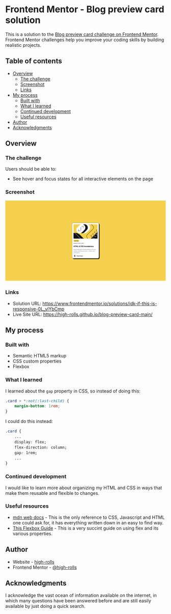 # Frontend Mentor - Blog preview card solution

This is a solution to the [Blog preview card challenge on Frontend Mentor](https://www.frontendmentor.io/challenges/blog-preview-card-ckPaj01IcS). Frontend Mentor challenges help you improve your coding skills by building realistic projects. 

## Table of contents

- [Overview](#overview)
  - [The challenge](#the-challenge)
  - [Screenshot](#screenshot)
  - [Links](#links)
- [My process](#my-process)
  - [Built with](#built-with)
  - [What I learned](#what-i-learned)
  - [Continued development](#continued-development)
  - [Useful resources](#useful-resources)
- [Author](#author)
- [Acknowledgments](#acknowledgments)

## Overview

### The challenge

Users should be able to:

- See hover and focus states for all interactive elements on the page

### Screenshot

![](assets/images/screenshot.png)

### Links

- Solution URL: https://www.frontendmentor.io/solutions/idk-if-this-is-responsive-0L_vlYbCmp
- Live Site URL: https://high-rolls.github.io/blog-preview-card-main/

## My process

### Built with

- Semantic HTML5 markup
- CSS custom properties
- Flexbox

### What I learned

I learned about the `gap` property in CSS, so instead of doing this:
```css
.card > *:not(:last-child) {
    margin-bottom: 1rem;
}
```
I could do this instead:
```css
.card {
    ...
    display: flex;
    flex-direction: column;
    gap: 1rem;
    ...
}
```

### Continued development

I would like to learn more about organizing my HTML and CSS in ways that make them reusable and flexible to changes.

### Useful resources

- [mdn web docs](https://developer.mozilla.org/en-US/docs/Web) - This is the only reference to CSS, Javascript and HTML one could ask for, it has everything written down in an easy to find way.
- [This Flexbox Guide](https://css-tricks.com/snippets/css/a-guide-to-flexbox/) - This is a very succint guide on using flex and its various properties.

## Author

- Website - [high-rolls](https://high-rolls.github.io/)
- Frontend Mentor - [@high-rolls](https://www.frontendmentor.io/profile/high-rolls)

## Acknowledgments

I acknowledge the vast ocean of information available on the internet, in which many questions have been answered before and are still easily available by just doing a quick search.
